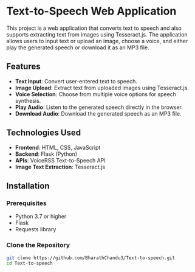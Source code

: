 # Text-to-Speech Web Application

This project is a web application that converts text to speech and also supports extracting text from images using Tesseract.js. The application allows users to input text or upload an image, choose a voice, and either play the generated speech or download it as an MP3 file.

## Features

- **Text Input**: Convert user-entered text to speech.
- **Image Upload**: Extract text from uploaded images using Tesseract.js.
- **Voice Selection**: Choose from multiple voice options for speech synthesis.
- **Play Audio**: Listen to the generated speech directly in the browser.
- **Download Audio**: Download the generated speech as an MP3 file.

## Technologies Used

- **Frontend**: HTML, CSS, JavaScript
- **Backend**: Flask (Python)
- **APIs**: VoiceRSS Text-to-Speech API
- **Image Text Extraction**: Tesseract.js

## Installation

### Prerequisites

- Python 3.7 or higher
- Flask
- Requests library

### Clone the Repository

```bash
git clone https://github.com/BharathChandu3/Text-to-speech.git
cd Text-to-speech
